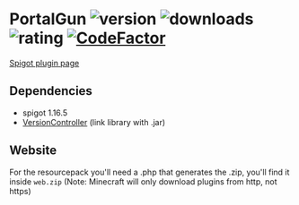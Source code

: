 # PortalGun ![version](https://badges.spiget.org/resources/version/Version-green-44746.svg) ![downloads](https://badges.spiget.org/resources/downloads/Downloads-blue-44746.svg) ![rating](https://badges.spiget.org/resources/rating/Rating-blue-44746.svg) [![CodeFactor](https://www.codefactor.io/repository/github/rogermiranda1000/portalgun/badge)](https://www.codefactor.io/repository/github/rogermiranda1000/portalgun)
[Spigot plugin page](https://www.spigotmc.org/resources/portalgun-1-8-1-16.44746/)

## Dependencies
- spigot 1.16.5
- [VersionController](https://github.com/rogermiranda1000/Spigot-VersionController) (link library with .jar)

## Website
For the resourcepack you'll need a .php that generates the .zip, you'll find it inside `web.zip` (Note: Minecraft will only download plugins from http, not https)
